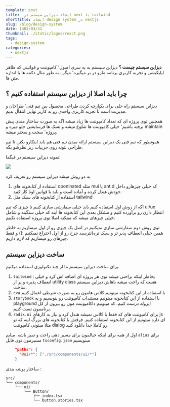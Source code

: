 ```yaml
---
template: post
title:  ایجاد دیزاین سیستم در next با tailwind
shortTitle: ایجاد design system در nextjs
slug: /blog/design-system
date: 1402/03/31
thumbnail: ./static/logos/react.png
tags:
  - design-system
categories:
  - nextjs
---
```


**دیزاین سیستم چیست ؟** دیزاین سیستم به یه سری اصول٬ کامپوننت و قوانینی که ظاهر اپلیکیشن و تجربه کاربری برنامه مارو در بر میگیره٬ میگن. به طور مثال دکمه ها یا اندازه متن ها.

## چرا باید اصلا از دیزاین سیستم استفاده کنیم ؟

دیزاین سیستم راه حلی برای یکپارچه کردن طراحی محصول بین تیم فنی٬ طراحان و مدیریت است تا تجربه کاربری واحدی رو به کاربر نهایی انتقال بدیم.

 همچنین توی پروژه ای که تعداد کامپوننت ها زیاد میشه اگه به صورت ساختار مندی پیش نرفته باشیم٬ خیلی کامپوننت ها شلوغ میشه و تسک ها فرسایشی جلو میره و maintain پروژه٬ سخت و سختر میشه.

همونطور که تیم فنی یک دیزاین سیستم ارائه میدن تیم فنی هم باید اینکارو بکنن تا تیم طراحی بتونه روی جزییات ریز نظرشو بگه.

نمونه دیزاین سیستم در فیگما:

![](./static/figma-designsystem.png)

به دو روش میشه دیزاین سیستم رو تعریف کرد

1. استفاده از کتابخونه های oponinated مثله mui یا ant.d که خیلی چیزهارو داخل خودش هندل کرده و آماده است و باید با قوانین اونا کار کنید.
2. استفاده از کتابخونه های سبک مثل tailwind 

اگه از روش اول استفاده کنیم باید خیلی سفارشی سازی کنیم تا چیزی که تیم ui/ux انتظار دارن رو برآورده کنیم و مشکل بعدی این کتابخونه ها اینه که خیلی سنگینه  و شامل خیلی چیزهای میشه که ممکنه اصلا توی پروژه استفاده نکنیم.

توی روش دوم سفارشی سازی نمیکنیم در اصل یک چیزی رو از اول میسازیم به خاطر همین خیلی انعطاف پذیر تر و سبک تره(نترسید چرخ رو از اول اختراع نمیکنیم :)) و فقط چیزهای رو میسازیم که لازم داریم. 

## ساخت دیزاین سیستم

برای ساخت دیزاین سیستم ما از چند تکنولوژی استفاده میکنیم.

1. `tailwind` : بخاطر اینکه براحتی میشه توی هر پروژه ای اضافه اش کرد و خیلی انعطاف پذیره و پر از utility class هست که راحت میشه باهاش دیزاین سیستم ساخت.
2. `cva` با استفاده از این کتابخونه میتونیم کلاس هامون رو به صورت شرطی اعمال کنیم
3. ‍`storybook`  با استفاده از این کتابخونه میتونیم مستندات کامپوننت رو بنویسیم و یه playground  ایزوله درست کنیم. که میتونیم داکامپوننت مون رو بیرون از کل برناممون تست کنیم.
4. ‍`radix.ui` برای کامپوننت های که فقط با کلاس نمیشه هندل کرد و نیاز به کارهای js ای داره میتونیم از این کتابخونه استفاده کنیم. فرقش با کتابخونه های بزرگ اینه که تو مثلا میتونی کامپوننت dialog رو کاملا جدا دانلود کنید.

اول از همه برای اینکه خیالمون برای مسیر دهی راحت و تمیز باشه. میایم `alias` برای مسیرمون توی فایل `tsconfig.json` مینویسیم

~~~json
    "paths": {
      "@ui/*": ["./src/components/ui/*"]
    }
~~~

ساختار پوشه بندی :

~~~text
src/
└── components/
    └── ui/
        └── Button/
            ├── index.tsx
            └── button.stories.tsx
~~~




